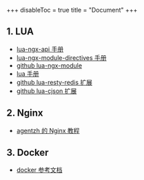 +++
disableToc = true
title = "Document"
+++

## 1. LUA
- [lua-ngx-api 手册](https://openresty-reference.readthedocs.io/en/latest/Lua_Nginx_API/#ngxexec)
- [lua-ngx-module-directives 手册](https://openresty-reference.readthedocs.io/en/latest/Directives/)
- [github lua-ngx-module](https://github.com/openresty/lua-nginx-module)
- [lua 手册](https://www.runoob.com/lua/lua-tutorial.html)
- [github lua-resty-redis 扩展](https://github.com/openresty/lua-resty-redis)
- [github lua-cjson 扩展](https://github.com/Kong/kong-cjson)


## 2. Nginx
- [agentzh 的 Nginx 教程](https://openresty.org/download/agentzh-nginx-tutorials-zhcn.html)

## 3. Docker
- [docker 参考文档](https://docs.docker.com/reference/)
